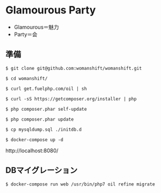 Glamourous Party
====

- Glamourous＝魅力
- Party＝会

## 準備

`$ git clone git@github.com:womanshift/womanshift.git`

`$ cd womanshift/`

`$ curl get.fuelphp.com/oil | sh`

`$ curl -sS https://getcomposer.org/installer | php`

`$ php composer.phar self-update`

`$ php composer.phar update`

`$ cp mysqldump.sql ./initdb.d`

`$ docker-compose up -d`

http://localhost:8080/

## DBマイグレーション

`$ docker-compose run web /usr/bin/php7 oil refine migrate`
